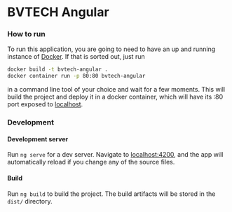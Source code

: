 # BVTECH Angular
### How to run
To run this application, you are going to need to have an up and running instance of [Docker](https://www.docker.com/products/docker-desktop).
If that is sorted out, just run
```bash
docker build -t bvtech-angular .
docker container run -p 80:80 bvtech-angular
```
in a command line tool of your choice and wait for a few moments. This will build the project and deploy it in a docker container, which will have its :80 port exposed to [localhost](http://localhost:80/).
### Development
#### Development server
Run `ng serve` for a dev server. Navigate to [localhost:4200](http://localhost:4200/), and the app will automatically reload if you change any of the source files.
#### Build
Run `ng build` to build the project. The build artifacts will be stored in the `dist/` directory.
